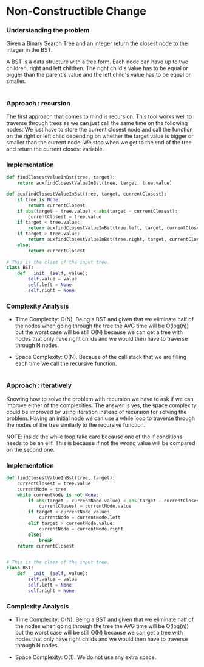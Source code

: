 # Non-Constructible Change

### Understanding the problem

Given a Binary Search Tree and an integer return the closest node to the integer in the BST.

A BST is a data structure with a tree form. Each node can have up to two children, right and left children. The right child's value has to be equal or bigger than the parent's value and the left child's value has to be equal or smaller. 

#

### Approach : recursion

The first approach that comes to mind is recursion. This tool works well to traverse through trees as we can just call the same time on the following nodes. We just have to store the current closest node and call the function on the right or left child depending on whether the target value is bigger or smaller than the current node. We stop when we get to the end of the tree and return the current closest variable.

### Implementation

```python
def findClosestValueInBst(tree, target):
	return auxfindClosestValueInBst(tree, target, tree.value)

def auxfindClosestValueInBst(tree, target, currentClosest):
	if tree is None:
		return currentClosest
	if abs(target - tree.value) < abs(target - currentClosest):
		currentClosest = tree.value
	if target < tree.value:
		return auxfindClosestValueInBst(tree.left, target, currentClosest)
	if target > tree.value:
		return auxfindClosestValueInBst(tree.right, target, currentClosest)
	else:
		return currentClosest
	
# This is the class of the input tree.
class BST:
    def __init__(self, value):
        self.value = value
        self.left = None
        self.right = None
```

### Complexity Analysis

- Time Complexity: O(N). Being a BST and given that we eliminate half of the nodes when going through the tree the AVG time will be O(log(n)) but the worst case will be still O(N) because we can get a tree with nodes that only have right childs and we would then have to traverse through N nodes.

- Space Complexity: O(N). Because of the call stack that we are filling each time we call the recursive function.

#

### Approach : iteratively

Knowing how to solve the problem with recursion we have to ask if we can improve either of the complexities. The answer is yes, the space complexity could be improved by using iteration instead of recursion for solving the problem. Having an initial node we can use a while loop to traverse through the nodes of the tree similarly to the recursive function.

NOTE: inside the while loop take care because one of the if conditions needs to be an elif. This is because if not the wrong value will be compared on the second one.

### Implementation

```python
def findClosestValueInBst(tree, target):
    currentClosest = tree.value
	currentNode = tree
	while currentNode is not None:
		if abs(target - currentNode.value) < abs(target - currentClosest):
			currentClosest = currentNode.value
		if target < currentNode.value:
			currentNode = currentNode.left
		elif target > currentNode.value:
			currentNode = currentNode.right
		else:
			break
    return currentClosest


# This is the class of the input tree.
class BST:
    def __init__(self, value):
        self.value = value
        self.left = None
        self.right = None

```

### Complexity Analysis

- Time Complexity: O(N). Being a BST and given that we eliminate half of the nodes when going through the tree the AVG time will be O(log(n)) but the worst case will be still O(N) because we can get a tree with nodes that only have right childs and we would then have to traverse through N nodes.

- Space Complexity: O(1). We do not use any extra space.

#
